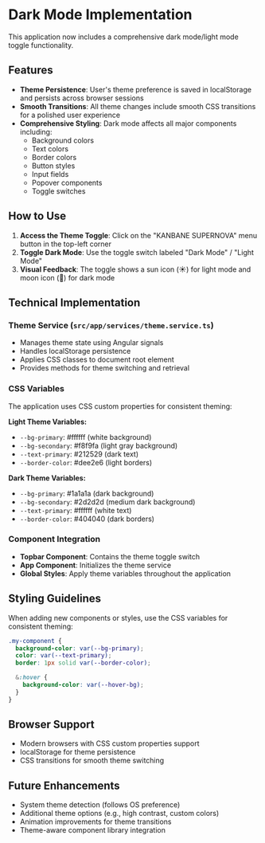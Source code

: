 # Dark Mode Implementation

This application now includes a comprehensive dark mode/light mode toggle functionality.

## Features

- **Theme Persistence**: User's theme preference is saved in localStorage and persists across browser sessions
- **Smooth Transitions**: All theme changes include smooth CSS transitions for a polished user experience
- **Comprehensive Styling**: Dark mode affects all major components including:
  - Background colors
  - Text colors
  - Border colors
  - Button styles
  - Input fields
  - Popover components
  - Toggle switches

## How to Use

1. **Access the Theme Toggle**: Click on the "KANBANE SUPERNOVA" menu button in the top-left corner
2. **Toggle Dark Mode**: Use the toggle switch labeled "Dark Mode" / "Light Mode"
3. **Visual Feedback**: The toggle shows a sun icon (☀️) for light mode and moon icon (🌙) for dark mode

## Technical Implementation

### Theme Service (`src/app/services/theme.service.ts`)

- Manages theme state using Angular signals
- Handles localStorage persistence
- Applies CSS classes to document root element
- Provides methods for theme switching and retrieval

### CSS Variables

The application uses CSS custom properties for consistent theming:

**Light Theme Variables:**

- `--bg-primary`: #ffffff (white background)
- `--bg-secondary`: #f8f9fa (light gray background)
- `--text-primary`: #212529 (dark text)
- `--border-color`: #dee2e6 (light borders)

**Dark Theme Variables:**

- `--bg-primary`: #1a1a1a (dark background)
- `--bg-secondary`: #2d2d2d (medium dark background)
- `--text-primary`: #ffffff (white text)
- `--border-color`: #404040 (dark borders)

### Component Integration

- **Topbar Component**: Contains the theme toggle switch
- **App Component**: Initializes the theme service
- **Global Styles**: Apply theme variables throughout the application

## Styling Guidelines

When adding new components or styles, use the CSS variables for consistent theming:

```scss
.my-component {
  background-color: var(--bg-primary);
  color: var(--text-primary);
  border: 1px solid var(--border-color);

  &:hover {
    background-color: var(--hover-bg);
  }
}
```

## Browser Support

- Modern browsers with CSS custom properties support
- localStorage for theme persistence
- CSS transitions for smooth theme switching

## Future Enhancements

- System theme detection (follows OS preference)
- Additional theme options (e.g., high contrast, custom colors)
- Animation improvements for theme transitions
- Theme-aware component library integration

